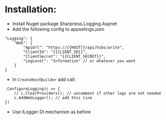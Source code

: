 # Installation:

- Install Nuget package Sharpness.Logging.Aspnet
- Add the following config to appsetings.json

```
"Logging": {
    "Web": {
        "ApiUrl": "https://{{HOST}}/api/hubs/write",
        "ClientId": "{{CLIENT_ID}}",
        "ClientSecret": "{{CLIENT_SECRET}}",
        "LogLevel": "Information" // or whatever you want
    }
}
```

- In ```CreateHostBuilder``` add call:

```
.ConfigureLogging(c => {
    // c.ClearProviders(); // uncomment if other logs are not needed
    c.AddWebLogger(); // add this line
})
```

- Use ILogger DI mechanism as before

